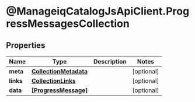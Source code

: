 # @ManageiqCatalogJsApiClient.ProgressMessagesCollection

## Properties
Name | Type | Description | Notes
------------ | ------------- | ------------- | -------------
**meta** | [**CollectionMetadata**](CollectionMetadata.md) |  | [optional] 
**links** | [**CollectionLinks**](CollectionLinks.md) |  | [optional] 
**data** | [**[ProgressMessage]**](ProgressMessage.md) |  | [optional] 


